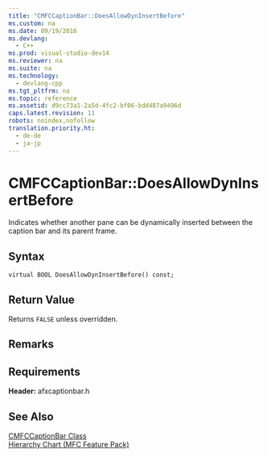 ```yaml
---
title: "CMFCCaptionBar::DoesAllowDynInsertBefore"
ms.custom: na
ms.date: 09/19/2016
ms.devlang: 
  - C++
ms.prod: visual-studio-dev14
ms.reviewer: na
ms.suite: na
ms.technology: 
  - devlang-cpp
ms.tgt_pltfrm: na
ms.topic: reference
ms.assetid: d9cc73a1-2a5d-4fc2-bf06-bdd487a9496d
caps.latest.revision: 11
robots: noindex,nofollow
translation.priority.ht: 
  - de-de
  - ja-jp
---
```

# CMFCCaptionBar::DoesAllowDynInsertBefore
Indicates whether another pane can be dynamically inserted between the caption bar and its parent frame.  
  
## Syntax  
  
```  
virtual BOOL DoesAllowDynInsertBefore() const;  
```  
  
## Return Value  
 Returns `FALSE` unless overridden.  
  
## Remarks  
  
## Requirements  
 **Header:** afxcaptionbar.h  
  
## See Also  
 [CMFCCaptionBar Class](../vs140/CMFCCaptionBar-Class.md)   
 [Hierarchy Chart (MFC Feature Pack)](../vs140/Hierarchy-Chart.md)